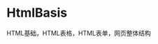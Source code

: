 # HtmlBasis
HTML基础，HTML表格，HTML表单，网页整体结构
<!--
<!DOCTYPE html> 用于声明文档类型
<head></head> 网页头部信息
<title></title> 用于命名网页标题
<body></body> 用于显示内容
<meta http-equiv="Content-Type" content="text/html; charset=utf-8;"/>   告诉网页是内容是使用什么语言，什么编码形式，在国内使用比较多的编码是：utf-8, GB2312, gbk编码
<h1></h1> ~ <h6></h6>   标题标签
<p></p> 段落标签
<p></p>的align属性值：
                    left：左对齐内容
                    right：右对齐内容
                    center：居中显示
                    justify：伸展显示，这样头部和尾部内容长度保持一致
换行标签：<br/>
&nbsp 空格
<pre></pre> 不格式化标签，不对文字进行格式化
<hr/> 水平线
<hr/>水平线标签的属性：
                    width：设置水平线宽带，可以是像素或者是百分比，
                    color：设置水平线的颜色
                    align：设置水平线居中对齐
                    noshade：设置水平线无阴影
修饰标签：
        文字斜体：<i></i> 、<em></em>
        加粗标签：<b></b> 、<strong></strong>
        下标标签：<sub>
        上标标签：<sup>
        下滑线标签：<ins>
        删除线标签：<del>

特殊符号：
        属性      显示结果                描述
        &lt;        <         html小于号显示在文本中的标记
        &gt;        >         html大于号显示在文本中的标记
        &reg;       ®         已注册标记
        &copy;      ©         版权标记
        &trade;     TM        商标标记
        &nbsp;      Space     不断行的空白
-->
